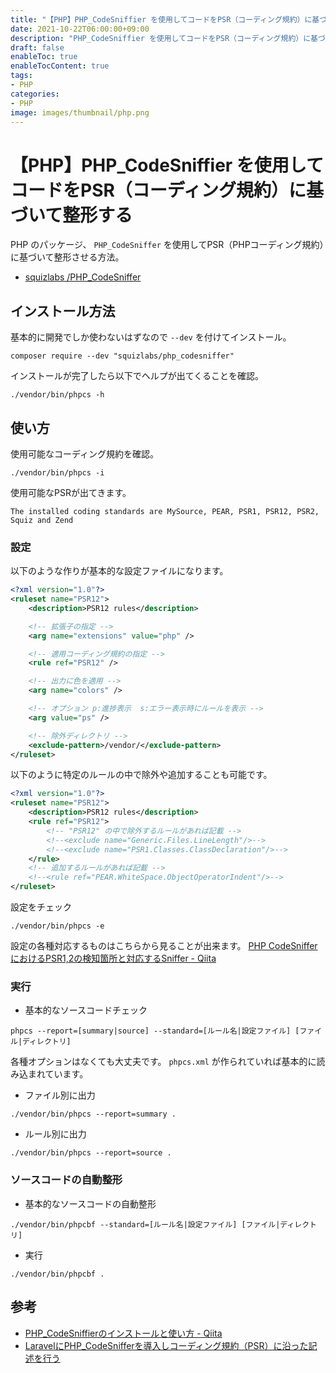 ```yaml
---
title: "【PHP】PHP_CodeSniffier を使用してコードをPSR（コーディング規約）に基づいて整形する"
date: 2021-10-22T06:00:00+09:00
description: "PHP_CodeSniffier を使用してコードをPSR（コーディング規約）に基づいて整形する"
draft: false
enableToc: true
enableTocContent: true
tags: 
- PHP
categories: 
- PHP
image: images/thumbnail/php.png
---
```


# 【PHP】PHP_CodeSniffier を使用してコードをPSR（コーディング規約）に基づいて整形する
PHP のパッケージ、 `PHP_CodeSniffer` を使用してPSR（PHPコーディング規約）に基づいて整形させる方法。
* <a href="https://github.com/squizlabs/PHP_CodeSniffer" target="_blank" rel="nofollow noopener"> squizlabs /PHP_CodeSniffer</a>

## インストール方法
基本的に開発でしか使わないはずなので `--dev` を付けてインストール。
```
composer require --dev "squizlabs/php_codesniffer"
```

インストールが完了したら以下でヘルプが出てくることを確認。
```
./vendor/bin/phpcs -h
```

## 使い方
使用可能なコーディング規約を確認。
```
./vendor/bin/phpcs -i
```

使用可能なPSRが出てきます。
```
The installed coding standards are MySource, PEAR, PSR1, PSR12, PSR2, Squiz and Zend
```

### 設定
以下のような作りが基本的な設定ファイルになります。
``` xml:phpcs.xml
<?xml version="1.0"?>
<ruleset name="PSR12">
    <description>PSR12 rules</description>

    <!-- 拡張子の指定 -->
    <arg name="extensions" value="php" />

    <!-- 適用コーディング規約の指定 -->
    <rule ref="PSR12" />

    <!-- 出力に色を適用 -->
    <arg name="colors" />

    <!-- オプション p:進捗表示  s:エラー表示時にルールを表示 -->
    <arg value="ps" />

    <!-- 除外ディレクトリ -->
    <exclude-pattern>/vendor/</exclude-pattern>
</ruleset>
```

以下のように特定のルールの中で除外や追加することも可能です。
``` xml:phpcs.xml
<?xml version="1.0"?>
<ruleset name="PSR12">
    <description>PSR12 rules</description>
    <rule ref="PSR12">
        <!-- "PSR12" の中で除外するルールがあれば記載 -->
        <!--<exclude name="Generic.Files.LineLength"/>-->
        <!--<exclude name="PSR1.Classes.ClassDeclaration"/>-->
    </rule>
    <!-- 追加するルールがあれば記載 -->
    <!--<rule ref="PEAR.WhiteSpace.ObjectOperatorIndent"/>-->
</ruleset>
```

設定をチェック
```
./vendor/bin/phpcs -e
```

設定の各種対応するものはこちらから見ることが出来ます。
<a href="https://qiita.com/piotzkhider/items/c90dd9253e9822fab3a2" target="_blank" rel="nofollow noopener">PHP CodeSnifferにおけるPSR1,2の検知箇所と対応するSniffer - Qiita</a>

### 実行

* 基本的なソースコードチェック
```
phpcs --report=[summary|source] --standard=[ルール名|設定ファイル] [ファイル|ディレクトリ] 
```
各種オプションはなくても大丈夫です。
`phpcs.xml` が作られていれば基本的に読み込まれています。

* ファイル別に出力
```
./vendor/bin/phpcs --report=summary .
```

* ルール別に出力
```
./vendor/bin/phpcs --report=source .
```

### ソースコードの自動整形

* 基本的なソースコードの自動整形
```
./vendor/bin/phpcbf --standard=[ルール名|設定ファイル] [ファイル|ディレクトリ] 
```


* 実行
```
./vendor/bin/phpcbf .
```

## 参考
* <a href="https://qiita.com/atsu_kg/items/571def8d0d2d3d594e58" target="_blank" rel="nofollow noopener">PHP_CodeSniffierのインストールと使い方 - Qiita</a>
* <a href="https://www.ritolab.com/entry/188" target="_blank" rel="nofollow noopener">LaravelにPHP_CodeSnifferを導入しコーディング規約（PSR）に沿った記述を行う</a>